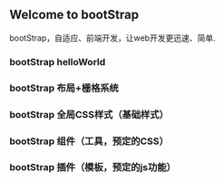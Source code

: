 ## Welcome to bootStrap

bootStrap，自适应、前端开发，让web开发更迅速、简单.

### bootStrap helloWorld

### bootStrap 布局+栅格系统

### bootStrap 全局CSS样式（基础样式）

### bootStrap 组件（工具，预定的CSS）

### bootStrap 插件（模板，预定的js功能）
